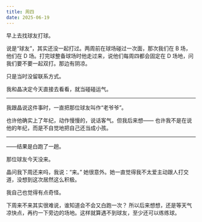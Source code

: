 ```yaml
---
title: 周四
date: 2025-06-19
---
```

早上去找球友打球。

说是“球友”，其实还没一起打过。两周前在球场碰过一次面，那次我们在 B 场，他们在 D 场。打完球整备球场时他走过来，说他们每周四都会固定在 D 场地，问我们要不要一起双打。那边有阴凉。

只是当时没留联系方式。

我和晶决定今天直接去看看，就当碰碰运气。


---

我跟晶说这件事时，一直把那位球友叫作“老爷爷”。

也许他确实上了年纪，动作慢慢的，说话客气。但我后来想——
也许我不是在说他的年纪，而是不自觉地把自己还当成小孩。

---

——结果是白跑了一趟。

那位球友今天没来。

晶问我下周还来吗，我说：“来。”
她很意外。她一直觉得我不太爱主动跟人打交道，没想到这次居然这么积极。

我自己也觉得有点奇怪。

下周来不来其实很难说，谁知道会不会又白跑一次？
所以后来想想，还是等天气凉快点，再约一下旁边的场地。这样就算遇不到球友，至少还可以练练球。
